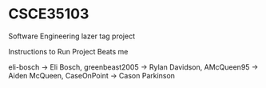 # CSCE35103

Software Engineering lazer tag project

Instructions to Run Project
Beats me

eli-bosch -> Eli Bosch,
greenbeast2005 -> Rylan Davidson,
AMcQueen95 -> Aiden McQueen,
CaseOnPoint -> Cason Parkinson
